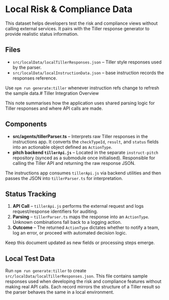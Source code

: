 # Local Risk & Compliance Data

This dataset helps developers test the risk and compliance views without calling external services.
It pairs with the Tiller response generator to provide realistic status information.

## Files
- `src/localData/localTillerResponses.json` – Tiller style responses used by the parser.
- `src/localData/localInstructionData.json` – base instruction records the responses reference.

Use `npm run generate:tiller` whenever instruction refs change to refresh the sample data.# Tiller Integration Overview

This note summarises how the application uses shared parsing logic for Tiller responses and where API calls are made.

## Components
- **src/agents/tillerParser.ts** – Interprets raw Tiller responses in the instructions app. It converts the `checkTypeId`, `result`, and `status` fields into an actionable object defined as `ActionType`.
- **pitch backend `tillerApi.js`** – Located in the separate `instruct-pitch` repository (synced as a submodule once initialised). Responsible for calling the Tiller API and returning the raw response JSON.

The instructions app consumes `tillerApi.js` via backend utilities and then passes the JSON into `tillerParser.ts` for interpretation.

## Status Tracking
1. **API Call** – `tillerApi.js` performs the external request and logs request/response identifiers for auditing.
2. **Parsing** – `tillerParser.ts` maps the response into an `ActionType`. Unknown combinations fall back to a logging action.
3. **Outcome** – The returned `ActionType` dictates whether to notify a team, log an error, or proceed with automated decision logic.

Keep this document updated as new fields or processing steps emerge.

## Local Test Data

Run `npm run generate:tiller` to create `src/localData/localTillerResponses.json`.
This file contains sample responses used when developing the risk and compliance
features without making real API calls. Each record mirrors the structure of a
Tiller result so the parser behaves the same in a local environment.
